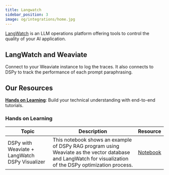 ```yaml
---
title: Langwatch
sidebar_position: 3
image: og/integrations/home.jpg
---
```

[LangWatch](https://langwatch.ai/) is an LLM operations platform offering tools to control the quality of your AI application. 

## LangWatch and Weaviate
Connect to your Weaviate instance to log the traces. It also connects to DSPy to track the performance of each prompt paraphrasing. 

## Our Resources 
[**Hands on Learning**](#hands-on-learning): Build your technical understanding with end-to-end tutorials.

### Hands on Learning

| Topic | Description | Resource | 
| --- | --- | --- |
| DSPy with Weaviate + LangWatch DSPy Visualizer | This notebook shows an example of DSPy RAG program using Weaviate as the vector database and LangWatch for visualization of the DSPy optimization process. | [Notebook](https://github.com/weaviate/recipes/tree/main/integrations/observability-and-evaluation/langwatch) |
